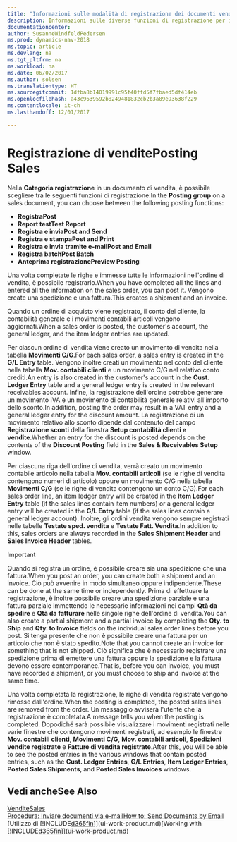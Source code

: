 ```yaml
---
title: "Informazioni sulle modalità di registrazione dei documenti vendita"
description: Informazioni sulle diverse funzioni di registrazione per i documenti di vendita.
documentationcenter: 
author: SusanneWindfeldPedersen
ms.prod: dynamics-nav-2018
ms.topic: article
ms.devlang: na
ms.tgt_pltfrm: na
ms.workload: na
ms.date: 06/02/2017
ms.author: solsen
ms.translationtype: HT
ms.sourcegitcommit: 1dfba8b14019991c95f40ffd5f7fbaed5df414eb
ms.openlocfilehash: a43c9639592b8249481832cb2b3a89e93638f229
ms.contentlocale: it-ch
ms.lasthandoff: 12/01/2017

---
```

# <a name="posting-sales"></a><span data-ttu-id="ef812-103">Registrazione di vendite</span><span class="sxs-lookup"><span data-stu-id="ef812-103">Posting Sales</span></span>
<span data-ttu-id="ef812-104">Nella **Categoria registrazione** in un documento di vendita, è possibile scegliere tra le seguenti funzioni di registrazione:</span><span class="sxs-lookup"><span data-stu-id="ef812-104">In the **Posting group** on a sales document, you can choose between the following posting functions:</span></span>

* <span data-ttu-id="ef812-105">**Registra**</span><span class="sxs-lookup"><span data-stu-id="ef812-105">**Post**</span></span>
* <span data-ttu-id="ef812-106">**Report test**</span><span class="sxs-lookup"><span data-stu-id="ef812-106">**Test Report**</span></span>
* <span data-ttu-id="ef812-107">**Registra e invia**</span><span class="sxs-lookup"><span data-stu-id="ef812-107">**Post and Send**</span></span>
* <span data-ttu-id="ef812-108">**Registra e stampa**</span><span class="sxs-lookup"><span data-stu-id="ef812-108">**Post and Print**</span></span>
* <span data-ttu-id="ef812-109">**Registra e invia tramite e-mail**</span><span class="sxs-lookup"><span data-stu-id="ef812-109">**Post and Email**</span></span>
* <span data-ttu-id="ef812-110">**Registra batch**</span><span class="sxs-lookup"><span data-stu-id="ef812-110">**Post Batch**</span></span>
* <span data-ttu-id="ef812-111">**Anteprima registrazione**</span><span class="sxs-lookup"><span data-stu-id="ef812-111">**Preview Posting**</span></span>

<span data-ttu-id="ef812-112">Una volta completate le righe e immesse tutte le informazioni nell'ordine di vendita, è possibile registrarlo.</span><span class="sxs-lookup"><span data-stu-id="ef812-112">When you have completed all the lines and entered all the information on the sales order, you can post it.</span></span> <span data-ttu-id="ef812-113">Vengono create una spedizione e una fattura.</span><span class="sxs-lookup"><span data-stu-id="ef812-113">This creates a shipment and an invoice.</span></span>

<span data-ttu-id="ef812-114">Quando un ordine di acquisto viene registrato, il conto del cliente, la contabilità generale e i movimenti contabili articoli vengono aggiornati.</span><span class="sxs-lookup"><span data-stu-id="ef812-114">When a sales order is posted, the customer's account, the general ledger, and the item ledger entries are updated.</span></span>

<span data-ttu-id="ef812-115">Per ciascun ordine di vendita viene creato un movimento di vendita nella tabella **Movimenti C/G**.</span><span class="sxs-lookup"><span data-stu-id="ef812-115">For each sales order, a sales entry is created in the **G/L Entry** table.</span></span> <span data-ttu-id="ef812-116">Vengono inoltre creati un movimento nel conto del cliente nella tabella **Mov. contabili clienti** e un movimento C/G nel relativo conto crediti.</span><span class="sxs-lookup"><span data-stu-id="ef812-116">An entry is also created in the customer's account in the **Cust. Ledger Entry** table and a general ledger entry is created in the relevant receivables account.</span></span> <span data-ttu-id="ef812-117">Infine, la registrazione dell'ordine potrebbe generare un movimento IVA e un movimento di contabilità generale relativi all'importo dello sconto.</span><span class="sxs-lookup"><span data-stu-id="ef812-117">In addition, posting the order may result in a VAT entry and a general ledger entry for the discount amount.</span></span> <span data-ttu-id="ef812-118">La registrazione di un movimento relativo allo sconto dipende dal contenuto del campo **Registrazione sconti** della finestra **Setup contabilità clienti e vendite**.</span><span class="sxs-lookup"><span data-stu-id="ef812-118">Whether an entry for the discount is posted depends on the contents of the **Discount Posting** field in the **Sales & Receivables Setup** window.</span></span>

<span data-ttu-id="ef812-119">Per ciascuna riga dell'ordine di vendita, verrà creato un movimento contabile articolo nella tabella **Mov. contabili articoli** (se le righe di vendita contengono numeri di articolo) oppure un movimento C/G nella tabella **Movimenti C/G** (se le righe di vendita contengono un conto C/G).</span><span class="sxs-lookup"><span data-stu-id="ef812-119">For each sales order line, an item ledger entry will be created in the **Item Ledger Entry** table (if the sales lines contain item numbers) or a general ledger entry will be created in the **G/L Entry** table (if the sales lines contain a general ledger account).</span></span> <span data-ttu-id="ef812-120">Inoltre, gli ordini vendita vengono sempre registrati nelle tabelle **Testate sped. vendita** e **Testate Fatt. Vendita**.</span><span class="sxs-lookup"><span data-stu-id="ef812-120">In addition to this, sales orders are always recorded in the **Sales Shipment Header** and **Sales Invoice Header** tables.</span></span>

> [!IMPORTANT]  
>   <span data-ttu-id="ef812-121">Quando si registra un ordine, è possibile creare sia una spedizione che una fattura.</span><span class="sxs-lookup"><span data-stu-id="ef812-121">When you post an order, you can create both a shipment and an invoice.</span></span> <span data-ttu-id="ef812-122">Ciò può avvenire in modo simultaneo oppure indipendente.</span><span class="sxs-lookup"><span data-stu-id="ef812-122">These can be done at the same time or independently.</span></span> <span data-ttu-id="ef812-123">Prima di effettuare la registrazione, è inoltre possibile creare una spedizione parziale e una fattura parziale immettendo le necessarie informazioni nei campi **Qtà da spedire** e **Qtà da fatturare** nelle singole righe dell'ordine di vendita.</span><span class="sxs-lookup"><span data-stu-id="ef812-123">You can also create a partial shipment and a partial invoice by completing the **Qty. to Ship** and **Qty. to Invoice** fields on the individual sales order lines before you post.</span></span> <span data-ttu-id="ef812-124">Si tenga presente che non è possibile creare una fattura per un articolo che non è stato spedito.</span><span class="sxs-lookup"><span data-stu-id="ef812-124">Note that you cannot create an invoice for something that is not shipped.</span></span> <span data-ttu-id="ef812-125">Ciò significa che è necessario registrare una spedizione prima di emettere una fattura oppure la spedizione e la fattura devono essere contemporanee.</span><span class="sxs-lookup"><span data-stu-id="ef812-125">That is, before you can invoice, you must have recorded a shipment, or you must choose to ship and invoice at the same time.</span></span>

<span data-ttu-id="ef812-126">Una volta completata la registrazione, le righe di vendita registrate vengono rimosse dall'ordine.</span><span class="sxs-lookup"><span data-stu-id="ef812-126">When the posting is completed, the posted sales lines are removed from the order.</span></span> <span data-ttu-id="ef812-127">Un messaggio avviserà l'utente che la registrazione è completata.</span><span class="sxs-lookup"><span data-stu-id="ef812-127">A message tells you when the posting is completed.</span></span> <span data-ttu-id="ef812-128">Dopodiché sarà possibile visualizzare i movimenti registrati nelle varie finestre che contengono movimenti registrati, ad esempio le finestre **Mov. contabili clienti**, **Movimenti C/G**, **Mov. contabili articoli**, **Spedizioni vendite registrate** e **Fatture di vendita registrate**.</span><span class="sxs-lookup"><span data-stu-id="ef812-128">After this, you will be able to see the posted entries in the various windows that contain posted entries, such as the **Cust. Ledger Entries**, **G/L Entries**, **Item Ledger Entries**, **Posted Sales Shipments**, and **Posted Sales Invoices** windows.</span></span>

## <a name="see-also"></a><span data-ttu-id="ef812-129">Vedi anche</span><span class="sxs-lookup"><span data-stu-id="ef812-129">See Also</span></span>
[<span data-ttu-id="ef812-130">Vendite</span><span class="sxs-lookup"><span data-stu-id="ef812-130">Sales</span></span>](sales-manage-sales.md)  
[<span data-ttu-id="ef812-131">Procedura: Inviare documenti via e-mail</span><span class="sxs-lookup"><span data-stu-id="ef812-131">How to: Send Documents by Email</span></span>](ui-how-send-documents-email.md)  
<span data-ttu-id="ef812-132">[Utilizzo di [!INCLUDE[d365fin](includes/d365fin_md.md)]](ui-work-product.md)</span><span class="sxs-lookup"><span data-stu-id="ef812-132">[Working with [!INCLUDE[d365fin](includes/d365fin_md.md)]](ui-work-product.md)</span></span>


